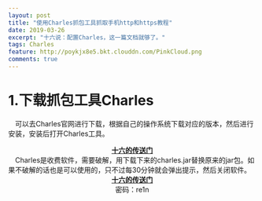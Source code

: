 ```yaml
---
layout: post
title: "使用Charles抓包工具抓取手机http和https教程"
date: 2019-03-26
excerpt: "十六说：配置Charles，这一篇文档就够了。"
tags: Charles
feature: http://poykjx8e5.bkt.clouddn.com/PinkCloud.png
comments: true
---
```

# 1.下载抓包工具Charles
&emsp;可以去Charles官网进行下载，根据自己的操作系统下载对应的版本，然后进行安装，安装后打开Charles工具。  
<center><a href="http://www.charlesproxy.com"><b>十六的传送门</b></a></center>  
&emsp;Charles是收费软件，需要破解，用下载下来的charles.jar替换原来的jar包。如果不破解的话也是可以使用的，只不过每30分钟就会弹出提示，然后关闭软件。  
<center><a href="https://pan.baidu.com/s/1tiJoOJhG7cepUbYynXuJPw"><b>十六的传送门</b></a></center>
<center>密码：re1n</center>

